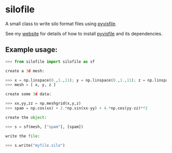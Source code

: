 # silofile

A small class to write silo format files using
[pyvisfile](https://mathema.tician.de/software/pyvisfile/).

See my [website](swjones.github.io/resources) for details of how to install
[pyvisfile](https://mathema.tician.de/software/pyvisfile/) and its
dependencies.

## Example usage:

~~~python
>>> from silofile import silofile as sf

create a 3d mesh:

>>> x = np.linspace(0.,1.,11); y = np.linspace(0.,1.,11); z = np.linspace(0.,1.,11)
>>> mesh = [ x, y, z ]

create some 3d data:

>>> xx,yy,zz = np.meshgrid(x,y,z)
>>> spam = np.cos(xx) + 2.*np.sin(xx-yy) + 4.*np.cos(yy-zz)**2

create the object:

>>> s = sf(mesh, ["spam"], [spam])

write the file:

>>> s.write("myfile.silo")
~~~
